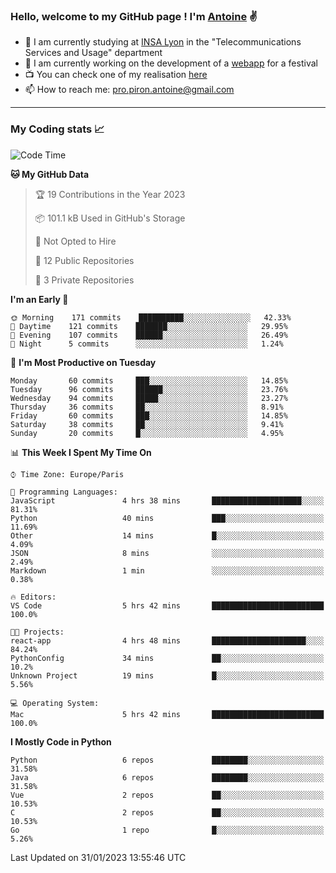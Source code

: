 ### Hello, welcome to my GitHub page ! I'm [Antoine](https://github.com/AntoinePiron) ✌️

- 🌱 I am currently studying at [INSA Lyon](https://www.insa-lyon.fr) in the "Telecommunications Services and Usage" department
- 🔭 I am currently working on the development of a [webapp](https://github.com/24HeuresINSA/Overbookd) for a festival
- 📺 You can check one of my realisation [here](https://astustc.fr)
- 📫 How to reach me: [pro.piron.antoine@gmail.com](mailto:pro.piron.antoine@gmail.com)

---

### My Coding stats 📈
<!--START_SECTION:waka-->
![Code Time](http://img.shields.io/badge/Code%20Time-8%20hrs%2044%20mins-blue)

**🐱 My GitHub Data** 

> 🏆 19 Contributions in the Year 2023
 > 
> 📦 101.1 kB Used in GitHub's Storage 
 > 
> 🚫 Not Opted to Hire
 > 
> 📜 12 Public Repositories 
 > 
> 🔑 3 Private Repositories  
 > 
**I'm an Early 🐤** 

```text
🌞 Morning    171 commits    ██████████░░░░░░░░░░░░░░░   42.33% 
🌆 Daytime    121 commits    ███████░░░░░░░░░░░░░░░░░░   29.95% 
🌃 Evening    107 commits    ██████░░░░░░░░░░░░░░░░░░░   26.49% 
🌙 Night      5 commits      ░░░░░░░░░░░░░░░░░░░░░░░░░   1.24%

```
📅 **I'm Most Productive on Tuesday** 

```text
Monday       60 commits     ███░░░░░░░░░░░░░░░░░░░░░░   14.85% 
Tuesday      96 commits     ██████░░░░░░░░░░░░░░░░░░░   23.76% 
Wednesday    94 commits     █████░░░░░░░░░░░░░░░░░░░░   23.27% 
Thursday     36 commits     ██░░░░░░░░░░░░░░░░░░░░░░░   8.91% 
Friday       60 commits     ███░░░░░░░░░░░░░░░░░░░░░░   14.85% 
Saturday     38 commits     ██░░░░░░░░░░░░░░░░░░░░░░░   9.41% 
Sunday       20 commits     █░░░░░░░░░░░░░░░░░░░░░░░░   4.95%

```


📊 **This Week I Spent My Time On** 

```text
⌚︎ Time Zone: Europe/Paris

💬 Programming Languages: 
JavaScript               4 hrs 38 mins       ████████████████████░░░░░   81.31% 
Python                   40 mins             ███░░░░░░░░░░░░░░░░░░░░░░   11.69% 
Other                    14 mins             █░░░░░░░░░░░░░░░░░░░░░░░░   4.09% 
JSON                     8 mins              ░░░░░░░░░░░░░░░░░░░░░░░░░   2.49% 
Markdown                 1 min               ░░░░░░░░░░░░░░░░░░░░░░░░░   0.38%

🔥 Editors: 
VS Code                  5 hrs 42 mins       █████████████████████████   100.0%

🐱‍💻 Projects: 
react-app                4 hrs 48 mins       █████████████████████░░░░   84.24% 
PythonConfig             34 mins             ██░░░░░░░░░░░░░░░░░░░░░░░   10.2% 
Unknown Project          19 mins             █░░░░░░░░░░░░░░░░░░░░░░░░   5.56%

💻 Operating System: 
Mac                      5 hrs 42 mins       █████████████████████████   100.0%

```

**I Mostly Code in Python** 

```text
Python                   6 repos             ████████░░░░░░░░░░░░░░░░░   31.58% 
Java                     6 repos             ████████░░░░░░░░░░░░░░░░░   31.58% 
Vue                      2 repos             ██░░░░░░░░░░░░░░░░░░░░░░░   10.53% 
C                        2 repos             ██░░░░░░░░░░░░░░░░░░░░░░░   10.53% 
Go                       1 repo              █░░░░░░░░░░░░░░░░░░░░░░░░   5.26%

```



 Last Updated on 31/01/2023 13:55:46 UTC
<!--END_SECTION:waka-->
